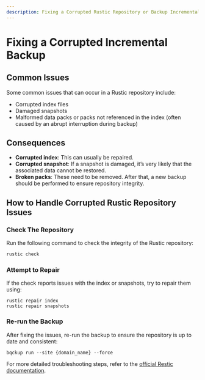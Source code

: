 ```yaml
---
description: Fixing a Corrupted Rustic Repository or Backup Incremental Error
---
```


# Fixing a Corrupted Incremental Backup

## Common Issues

Some common issues that can occur in a Rustic repository include:

* Corrupted index files
* Damaged snapshots
* Malformed data packs or packs not referenced in the index (often caused by an abrupt interruption during backup)

## Consequences

* **Corrupted index**: This can usually be repaired.
* **Corrupted snapshot**: If a snapshot is damaged, it’s very likely that the associated data cannot be restored.
* **Broken packs**: These need to be removed. After that, a new backup should be performed to ensure repository integrity.

## How to Handle Corrupted Rustic Repository Issues

### Check The Repository

Run the following command to check the integrity of the Rustic repository:

```sh
rustic check
```

### Attempt to Repair

If the check reports issues with the index or snapshots, try to repair them using:

```
rustic repair index
rustic repair snapshots
```

### Re-run the Backup

After fixing the issues, re-run the backup to ensure the repository is up to date and consistent:

```
bqckup run --site {domain_name} --force
```

For more detailed troubleshooting steps, refer to the [official Restic documentation](https://restic.readthedocs.io/en/latest/077_troubleshooting.html).
